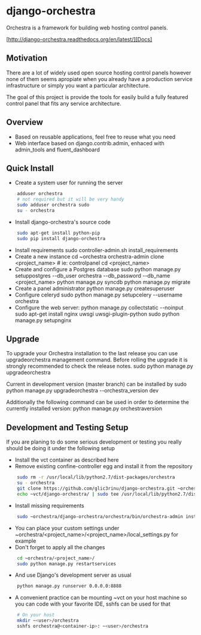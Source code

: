 django-orchestra
================

Orchestra is a framework for building web hosting control panels.

[http://django-orchestra.readthedocs.org/en/latest/][Docs]


Motivation
----------
There are a lot of widely used open source hosting control panels however none of them seems apropiate when you already have a production service infrastructure or simply you want a particular architecture.

The goal of this project is provide the tools for easily build a fully featured control panel that fits any service architecture.


Overview
--------
* Based on reusable applications, feel free to reuse what you need
* Web interface based on django.contrib.admin, enhaced with admin_tools and fluent_dashboard


Quick Install
-------------
- Create a system user for running the server
```bash
    adduser orchestra
    # not required but it will be very handy
    sudo adduser orchestra sudo
    su - orchestra
```
- Install django-orchestra's source code
```bash
    sudo apt-get install python-pip
    sudo pip install django-orchestra
```
- Install requirements
    sudo controller-admin.sh install_requirements
- Create a new instance
    cd ~orchestra
    orchestra-admin clone <project_name> # ie: controlpanel
    cd <project_name>
- Create and configure a Postgres database
    sudo python manage.py setuppostgres --db_user orchestra --db_password <password> --db_name <project_name>
    python manage.py syncdb
    python manage.py migrate
- Create a panel administrator
    python manage.py createsuperuser
- Configure celeryd
    sudo python manage.py setupcelery --username orchestra
- Configure the web server:
    python manage.py collectstatic --noinput
    sudo apt-get install nginx uwsgi uwsgi-plugin-python
    sudo python manage.py setupnginx


Upgrade
-------
To upgrade your Orchestra installation to the last release you can use upgradeorchestra management command. Before rolling the upgrade it is strongly recommended to check the release notes.
    sudo python manage.py upgradeorchestra

Current in development version (master branch) can be installed by
    sudo python manage.py upgradeorchestra --orchestra_version dev

Additionally the following command can be used in order to determine the currently installed version:
    python manage.py orchestraversion



Development and Testing Setup
-----------------------------
If you are planing to do some serious development or testing you really should be doing it under the following setup

- Install the vct container as described here
- Remove existing confine-controller egg and install it from the repository
```bash
    sudo rm -r /usr/local/lib/python2.7/dist-packages/orchestra
    su - orchestra
    git clone https://github.com/glic3rinu/django-orchestra.git ~orchestra/django-orchestra
    echo ~vct/django-orchestra/ | sudo tee /usr/local/lib/python2.7/dist-packages/orchestra.pth
```
- Install missing requirements
```bash
    sudo ~orchestra/django-orchestra/orchestra/bin/orchestra-admin install_requirements
```
- You can place your custom settings under ~orchestra/<project_name>/<project_name>/local_settings.py for example
- Don't forget to apply all the changes
```bash
    cd ~orchestra/<project_name>/
    sudo python manage.py restartservices
```
- And use Django's development server as usual
```bash
    python manage.py runserver 0.0.0.0:8888
```
- A convenient practice can be mounting ~vct on your host machine so you can code with your favorite IDE, sshfs can be used for that
```bash
    # On your host
    mkdir ~<user>/orchestra
    sshfs orchestra@<container-ip>: ~<user>/orchestra
```
